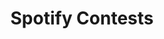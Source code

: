 ---
title: Spotify Contests
shortDescription: Spotify Contests is a case study in which a group of Cognitive Science students and myself worked to redesign the Spotify platform in order to include a remix contest feature. The design process involved multiple rounds of user testing, prototyping, critiquing, and user research.
year: "2022"
skills: ["some", "more"]
color1: "#121212"
color2: "white"
color3: "black"
colorBkg1: "#FF9C9C"
colorBkg2: "#73E499"
colorTxt1: "#33639C"
colorTxt2: "#871B99"
backgroundPatternSrc: ""
mainImageSrc: "assets/images/contests/preview-spotify.png"
font: "'DM Sans'"
class: "contests"
headerImgSrc: "assets/images/contests/header-spotify.svg"
---